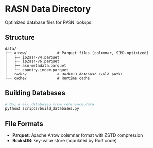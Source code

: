 # RASN Data Directory

Optimized database files for RASN lookups.

## Structure

```
data/
├── arrow/              # Parquet files (columnar, SIMD-optimized)
│   ├── ip2asn-v4.parquet
│   ├── ip2asn-v6.parquet
│   ├── asn-metadata.parquet
│   └── country-index.parquet
├── rocks/              # RocksDB database (cold path)
└── cache/              # Runtime cache
```

## Building Databases

```bash
# Build all databases from reference_data
python3 scripts/build_databases.py
```

## File Formats

- **Parquet**: Apache Arrow columnar format with ZSTD compression
- **RocksDB**: Key-value store (populated by Rust code)
